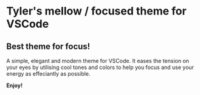 # Tyler's mellow / focused theme for VSCode
## Best theme for focus!

A simple, elegant and modern theme for VSCode. It eases the tension on your eyes by utilising cool tones and colors to help you focus and use your energy as effeciantly as possible.

**Enjoy!**
